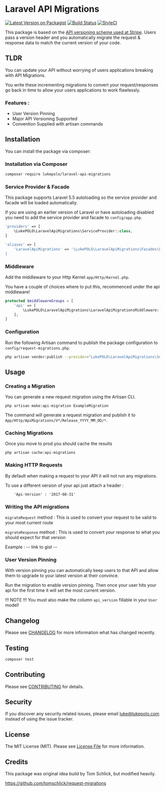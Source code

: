 # Laravel API Migrations
[![Latest Version on Packagist](https://img.shields.io/packagist/v/lukepolo/laravel-api-migrations.svg?style=flat-square)](https://packagist.org/packages/lukepolo/laravel-api-migrations)
[![Build Status](https://img.shields.io/travis/lukepolo/laravel-api-migrations/master.svg?style=flat-square)](https://travis-ci.org/lukepolo/laravel-api-migrations)
[![StyleCI](https://styleci.io/repos/102003593/shield)](https://styleci.io/repos/102003593)

This package is based on the [API versioning scheme used at Stripe](https://stripe.com/blog/api-versioning). Users pass a version header and you automatically migrate the request & response data to match the current version of your code.

## TLDR 
You can update your API without worrying of users applications breaking with API Migrations. 

You write these incrementing migrations to convert your request/responses go back in time to allow your users applications to work flawlessly.

### Features :
* User Version Pinning
* Major API Versioning Supported
* Convention Supplied with artisan commands

## Installation

You can install the package via composer:

### Installation via Composer

```bash
composer require lukepolo/laravel-api-migrations
```
### Service Provider & Facade

This package supports Laravel 5.5 autoloading so the service provider and facade will be loaded automatically. 

If you are using an earlier version of Laravel or have autoloading disabled you need to add the service provider and facade to `config/app.php`.

```php
'providers' => [
    \LukePOLO\LaravelApiMigrations\ServiceProvider::class,
]
```

```php
'aliases' => [
    'LaravelApiMigrations' => '\LukePOLO\LaravelApiMigrations\Facades\LaravelApiMigrations::class,
]
```

### Middleware

Add the middleware to your Http Kernel `app/Http/Kernel.php`.

You have a couple of choices where to put this, recommenced under the api middleware!

```php
protected $middlewareGroups = [
    'api' => [
        \LukePOLO\LaravelApiMigrations\LaravelApiMigrationsMiddleware::class,
    ];
]
```

### Configuration

Run the following Artisan command to publish the package configuration to `config/request-migrations.php`.

```bash
php artisan vendor:publish --provider="LukePOLO\LaravelApiMigrations\ServiceProvider"
```

## Usage

### Creating a Migration

You can generate a new request migration using the Artisan CLI.

```shell
php artisan make:api-migration ExampleMigration

```
The command will generate a request migration and publish it to `App/Http/ApiMigrations/V*/Release_YYYY_MM_DD/*`.

### Caching Migrations

Once you move to prod you should cache the results

```shell
php artisan cache:api-migrations
```

### Making HTTP Requests
By default when making a request to your API it will not run any migrations.

To use a different version of your api just attach a header :

```
    'Api-Version' : '2017-08-31'  
```

### Writing the API migrations

`migrateRequest` method : This is used to convert your request to be valid to your most current route

`migrateResponse` method : This is used to convert your response to what you should expect for that version

Example : -- link to gist --

### User Version Pinning
With version pinning you can automatically keep users to that API and allow them to upgrade to your latest version at their
convince.

Run the migration to enable version pinning. Then once your user hits your api for the first time it will set the most current version. 

!!! NOTE !!!
You must also make the column `api_version` fillable in your `User` model!

## Changelog

Please see [CHANGELOG](CHANGELOG.md) for more information what has changed recently.

## Testing

```bash
composer test
```

## Contributing

Please see [CONTRIBUTING](CONTRIBUTING.md) for details.

## Security

If you discover any security related issues, please email luke@lukepolo.com instead of using the issue tracker.

## License

The MIT License (MIT). Please see [License File](LICENSE.md) for more information.


## Credits 
This package was original idea build by Tom Schlick, but modified heavily.
 
https://github.com/tomschlick/request-migrations